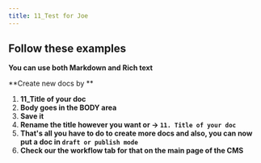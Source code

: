 ```yaml
---
title: 11_Test for Joe
---
```

## Follow these examples

**You can use both Markdown and Rich text**

**Create new docs by **

1. **11_Title of your doc**
2. **Body goes in the BODY area**
3. **Save it**
4. **Rename the title however you want or ->  `11. Title of your doc`**
5. **That's all you have to do to create more docs and also, you can now put a doc in `draft or publish mode`**
6. **Check our the workflow tab for that on the main page of the CMS**
